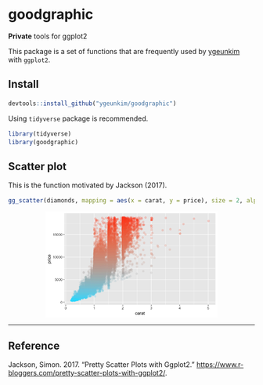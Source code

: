 
# goodgraphic

**Private** tools for ggplot2

This package is a set of functions that are frequently used by
[ygeunkim](https://github.com/ygeunkim) with `ggplot2`.

## Install

``` r
devtools::install_github("ygeunkim/goodgraphic")
```

Using `tidyverse` package is recommended.

``` r
library(tidyverse)
library(goodgraphic)
```

## Scatter plot

This is the function motivated by Jackson
(2017).

``` r
gg_scatter(diamonds, mapping = aes(x = carat, y = price), size = 2, alpha = .2)
```

<img src="README_files/figure-gfm/unnamed-chunk-3-1.png" width="70%" style="display: block; margin: auto;" />

-----

## Reference

<div id="refs" class="references">

<div id="ref-scatter">

Jackson, Simon. 2017. “Pretty Scatter Plots with Ggplot2.”
<https://www.r-bloggers.com/pretty-scatter-plots-with-ggplot2/>.

</div>

</div>
